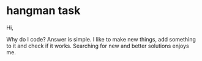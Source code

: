 # hangman task


Hi,

Why do I code?
Answer is simple. I like to make new things, add something to it and check if it works.
Searching for new and better solutions enjoys me.
